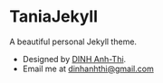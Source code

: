 # TaniaJekyll

A beautiful personal Jekyll theme.

- Designed by [DINH Anh-Thi](http://dinhanhthi.com "Anh Thi's personal site"). 
- Email me at [dinhanhthi@gmail.com](mailto:dinhanhthi@gmail.com)